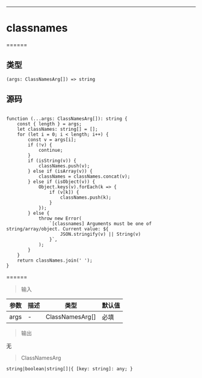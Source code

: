 

------

# classnames
======

## 类型

```
(args: ClassNamesArg[]) => string
```

## 源码

```

function (...args: ClassNamesArg[]): string {
    const { length } = args;
    let classNames: string[] = [];
    for (let i = 0; i < length; i++) {
        const v = args[i];
        if (!v) {
            continue;
        }
        if (isString(v)) {
            classNames.push(v);
        } else if (isArray(v)) {
            classNames = classNames.concat(v);
        } else if (isObject(v)) {
            Object.keys(v).forEach(k => {
                if (v[k]) {
                    classNames.push(k);
                }
            });
        } else {
            throw new Error(
                `[classnames] Arguments must be one of string/array/object. Current value: ${
                    JSON.stringify(v) || String(v)
                }`,
            );
        }
    }
    return classNames.join(' ');
}
```

======

> 输入

|参数|描述|类型|默认值|
|----------|-------------|------|------|
|args|\-|ClassNamesArg\[\]|必填|

> 输出

无

> ClassNamesArg

```
string|boolean|string[]|{ [key: string]: any; }
```
